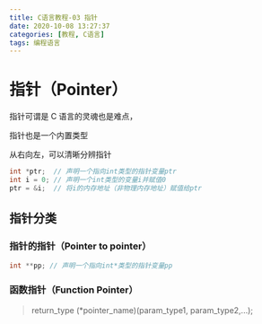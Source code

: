 ```yaml
---
title: C语言教程-03 指针
date: 2020-10-08 13:27:37
categories: [教程, C语言]
tags: 编程语言
---
```


# 指针（Pointer）

指针可谓是 C 语言的灵魂也是难点，

指针也是一个内置类型

从右向左，可以清晰分辨指针

```c
int *ptr;  // 声明一个指向int类型的指针变量ptr
int i = 0; // 声明一个int类型的变量i并赋值0
ptr = &i;  // 将i的内存地址（非物理内存地址）赋值给ptr
```

## 指针分类

### 指针的指针（Pointer to pointer）

```c
int **pp; // 声明一个指向int*类型的指针变量pp
```

### 函数指针（Function Pointer）

> return_type (\*pointer_name)(param_type1, param_type2,...);
